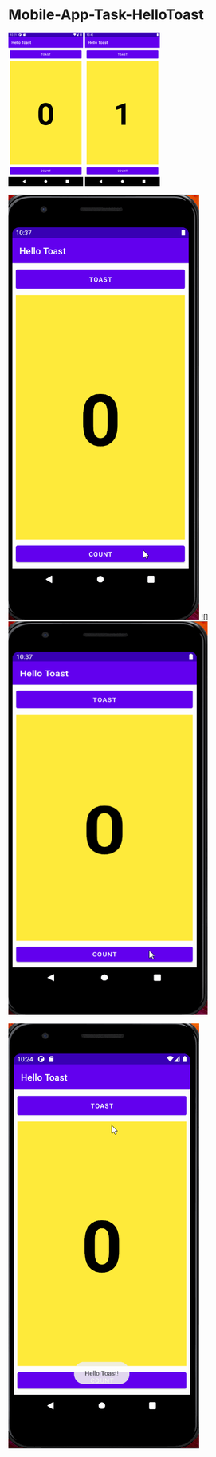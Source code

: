 # Mobile-App-Task-HelloToast

<img src="Screenshot.png" width="150">

<img src="count.png" width="150">

![](countgif.gif)
![]<img src="countgif.gif" width="400" height="790">


![](hellotoast.gif)
